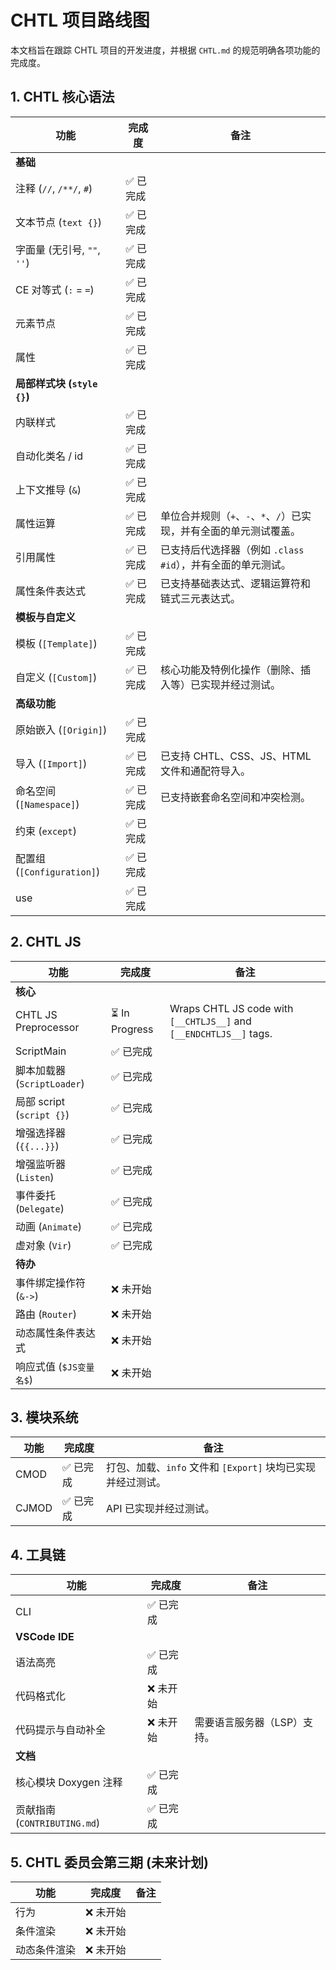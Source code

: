 # CHTL 项目路线图

本文档旨在跟踪 CHTL 项目的开发进度，并根据 `CHTL.md` 的规范明确各项功能的完成度。

## 1. CHTL 核心语法

| 功能 | 完成度 | 备注 |
| --- | --- | --- |
| **基础** | | |
| 注释 (`//`, `/**/`, `#`) | ✅ 已完成 | |
| 文本节点 (`text {}`) | ✅ 已完成 | |
| 字面量 (无引号, `""`, `''`) | ✅ 已完成 | |
| CE 对等式 (`:` = `=`) | ✅ 已完成 | |
| 元素节点 | ✅ 已完成 | |
| 属性 | ✅ 已完成 | |
| **局部样式块 (`style {}`)** | | |
| 内联样式 | ✅ 已完成 | |
| 自动化类名 / id | ✅ 已完成 | |
| 上下文推导 (`&`) | ✅ 已完成 | |
| 属性运算 | ✅ 已完成 | 单位合并规则（`+`、`-`、`*`、`/`）已实现，并有全面的单元测试覆盖。 |
| 引用属性 | ✅ 已完成 | 已支持后代选择器（例如 `.class #id`），并有全面的单元测试。 |
| 属性条件表达式 | ✅ 已完成 | 已支持基础表达式、逻辑运算符和链式三元表达式。 |
| **模板与自定义** | | |
| 模板 (`[Template]`) | ✅ 已完成 | |
| 自定义 (`[Custom]`) | ✅ 已完成 | 核心功能及特例化操作（删除、插入等）已实现并经过测试。 |
| **高级功能** | | |
| 原始嵌入 (`[Origin]`) | ✅ 已完成 | |
| 导入 (`[Import]`) | ✅ 已完成 | 已支持 CHTL、CSS、JS、HTML 文件和通配符导入。 |
| 命名空间 (`[Namespace]`) | ✅ 已完成 | 已支持嵌套命名空间和冲突检测。 |
| 约束 (`except`) | ✅ 已完成 | |
| 配置组 (`[Configuration]`) | ✅ 已完成 | |
| use | ✅ 已完成 | |

## 2. CHTL JS

| 功能 | 完成度 | 备注 |
| --- | --- | --- |
| **核心** | | |
| CHTL JS Preprocessor | ⏳ In Progress | Wraps CHTL JS code with `[__CHTLJS__]` and `[__ENDCHTLJS__]` tags. |
| ScriptMain | ✅ 已完成 | |
| 脚本加载器 (`ScriptLoader`) | ✅ 已完成 | |
| 局部 script (`script {}`) | ✅ 已完成 | |
| 增强选择器 (`{{...}}`) | ✅ 已完成 | |
| 增强监听器 (`Listen`) | ✅ 已完成 | |
| 事件委托 (`Delegate`) | ✅ 已完成 | |
| 动画 (`Animate`) | ✅ 已完成 | |
| 虚对象 (`Vir`) | ✅ 已完成 | |
| **待办** | | |
| 事件绑定操作符 (`&->`) | ❌ 未开始 | |
| 路由 (`Router`) | ❌ 未开始 | |
| 动态属性条件表达式 | ❌ 未开始 | |
| 响应式值 (`$JS变量名$`) | ❌ 未开始 | |

## 3. 模块系统

| 功能 | 完成度 | 备注 |
| --- | --- | --- |
| CMOD | ✅ 已完成 | 打包、加载、`info` 文件和 `[Export]` 块均已实现并经过测试。 |
| CJMOD | ✅ 已完成 | API 已实现并经过测试。 |

## 4. 工具链

| 功能 | 完成度 | 备注 |
| --- | --- | --- |
| CLI | ✅ 已完成 | |
| **VSCode IDE** | | |
| 语法高亮 | ✅ 已完成 | |
| 代码格式化 | ❌ 未开始 | |
| 代码提示与自动补全 | ❌ 未开始 | 需要语言服务器（LSP）支持。 |
| **文档** | | |
| 核心模块 Doxygen 注释 | ✅ 已完成 | |
| 贡献指南 (`CONTRIBUTING.md`) | ✅ 已完成 | |

## 5. CHTL 委员会第三期 (未来计划)

| 功能 | 完成度 | 备注 |
| --- | --- | --- |
| 行为 | ❌ 未开始 | |
| 条件渲染 | ❌ 未开始 | |
| 动态条件渲染 | ❌ 未开始 | |
